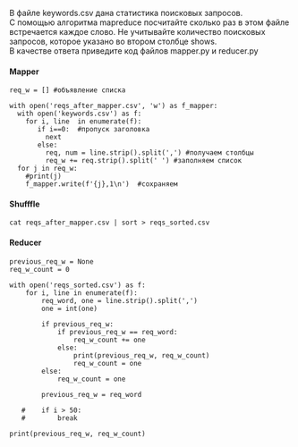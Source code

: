 В файле keywords.csv дана статистика поисковых запросов.   
С помощью алгоритма mapreduce посчитайте сколько раз в этом файле встречается каждое слово. Не учитывайте количество поисковых запросов, которое указано во втором столбце shows.  
В качестве ответа приведите код файлов mapper.py и reducer.py  

#### Mapper ####  
```  
req_w = [] #объявление списка

with open('reqs_after_mapper.csv', 'w') as f_mapper:
  with open('keywords.csv') as f:
    for i, line  in enumerate(f):
       if i==0:  #пропуск заголовка
         next
       else:
         req, num = line.strip().split(',') #получаем столбцы
         req_w += req.strip().split(' ') #заполняем список
  for j in req_w:      
    #print(j)
    f_mapper.write(f'{j},1\n')  #сохраняем
```
#### Shufffle ####  
``` cat reqs_after_mapper.csv | sort > reqs_sorted.csv ```  

#### Reducer ####  
```
previous_req_w = None
req_w_count = 0

with open('reqs_sorted.csv') as f:
    for i, line in enumerate(f):
        req_word, one = line.strip().split(',')
        one = int(one)
        
        if previous_req_w:
            if previous_req_w == req_word:
                req_w_count += one
            else:
                print(previous_req_w, req_w_count)
                req_w_count = one   
        else:
            req_w_count = one
        
        previous_req_w = req_word

   #    if i > 50:
   #        break
        
print(previous_req_w, req_w_count)
```  
